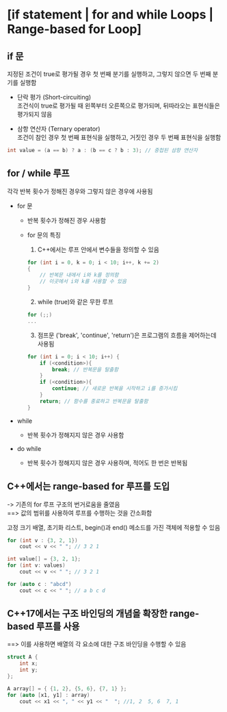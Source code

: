 # [if statement | for and while Loops | Range-based for Loop]

## if 문
지정된 조건이 true로 평가될 경우 첫 번째 분기를 실행하고, 그렇지 않으면 두 번째 분기를 실행함

- 단락 평가 (Short-circuiting)   
조건식이 true로 평가될 때 왼쪽부터 오른쪽으로 평가되며, 뒤따라오는 표현식들은 평가되지 않음

- 삼항 연산자 (Ternary operator)   
조건이 참인 경우 첫 번째 표현식을 실행하고, 거짓인 경우 두 번째 표현식을 실행함
~~~cpp
int value = (a == b) ? a : (b == c ? b : 3); // 중첩된 삼항 연산자
~~~

## for / while 루프
각각 반복 횟수가 정해진 경우와 그렇지 않은 경우에 사용됨

- for 문   
  - 반복 횟수가 정해진 경우 사용함   
  - for 문의 특징   
    1. C++에서는 루프 안에서 변수들을 정의할 수 있음
    ~~~cpp
    for (int i = 0, k = 0; i < 10; i++, k += 2)
    {
    	// 반복문 내에서 i와 k를 정의함
    	// 이곳에서 i와 k를 사용할 수 있음
    }
    ~~~

    2. while (true)와 같은 무한 루프
    ~~~cpp
    for (;;)
    ...
    ~~~
    
    3. 점프문 ('break', 'continue', 'return')은 프로그램의 흐름을 제어하는데 사용됨
    ~~~cpp
    for (int i = 0; i < 10; i++) {
    	if (<condition>){
    		break; // 반복문을 탈출함
    	}
    	if (<condition>){
    		continue; // 새로운 반복을 시작하고 i를 증가시킴
    	}
    	return; // 함수를 종료하고 반복문을 탈출함
    }
    ~~~

- while
  - 반복 횟수가 정해지지 않은 경우 사용함
- do while
  - 반복 횟수가 정해지지 않은 경우 사용하며, 적어도 한 번은 반복됨

## C++에서는 range-based for 루프를 도입
-> 기존의 for 루프 구조의 번거로움을 줄였음   
==> 값의 범위를 사용하여 루프를 수행하는 것을 간소화함   

고정 크기 배열, 초기화 리스트, begin()과 end() 메소드를 가진 객체에 적용할 수 있음
~~~cpp
for (int v : {3, 2, 1})
	cout << v << " "; // 3 2 1

int value[] = {3, 2, 1};
for (int v: values)
	cout << v << " "; // 3 2 1

for (auto c : "abcd")
	cout << c << " "; // a b c d
~~~

## C++17에서는 구조 바인딩의 개념을 확장한 range-based 루프를 사용
==> 이를 사용하면 배열의 각 요소에 대한 구조 바인딩을 수행할 수 있음   
~~~cpp
struct A {
	int x;
	int y;
};

A array[] = { {1, 2}, {5, 6}, {7, 1} };
for (auto [x1, y1] : array)
	cout << x1 << ", " << y1 << "  "; //1, 2  5, 6  7, 1
~~~

